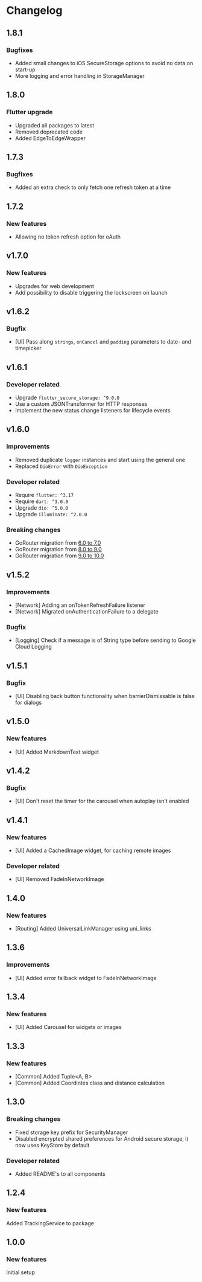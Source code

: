 # Changelog

## 1.8.1

### Bugfixes
- Added small changes to iOS SecureStorage options to avoid no data on start-up
- More logging and error handling in StorageManager

## 1.8.0

### Flutter upgrade
- Upgraded all packages to latest
- Removed deprecated code
- Added EdgeToEdgeWrapper

## 1.7.3

### Bugfixes
- Added an extra check to only fetch one refresh token at a time

## 1.7.2

### New features
- Allowing no token refresh option for oAuth

## v1.7.0

### New features
- Upgrades for web development
- Add possibility to disable triggering the lockscreen on launch

## v1.6.2

### Bugfix
- [UI] Pass along `strings`, `onCancel` and `padding` parameters to date- and timepicker

## v1.6.1

### Developer related
- Upgrade `flutter_secure_storage: ^9.0.0`
- Use a custom JSONTransformer for HTTP responses
- Implement the new status change listeners for lifecycle events

## v1.6.0

### Improvements
- Removed duplicate `logger` instances and start using the general one
- Replaced `DioError` with `DioException`

### Developer related
- Require `flutter: ^3.17`
- Require `dart: ^3.0.0`
- Upgrade `dio: ^5.0.0`
- Upgrade `illuminate: ^2.0.0`

### Breaking changes
- GoRouter migration from [6.0 to 7.0](https://docs.google.com/document/d/10Xbpifbs4E-zh6YE5akIO8raJq_m3FIXs6nUGdOspOg/edit)
- GoRouter migration from [8.0 to 9.0](https://docs.google.com/document/d/16plvWc9ablQsUs7w6bWDpTZ7PwMP4YUhV-qMQ3iljE0/edit)
- GoRouter migration from [9.0 to 10.0](https://docs.google.com/document/d/1vjupshmFJtfGSOppZxp7Tzkq7dotcLxCcpdluuNYe1o/edit)

## v1.5.2

### Improvements
- [Network] Adding an onTokenRefreshFailure listener
- [Network] Migrated onAuthenticationFailure to a delegate

### Bugfix
- [Logging] Check if a message is of String type before sending to Google Cloud Logging

## v1.5.1

### Bugfix
- [UI] Disabling back button functionality when barrierDismissable is false for dialogs

## v1.5.0

### New features
- [UI] Added MarkdownText widget

## v1.4.2

### Bugfix
- [UI] Don't reset the timer for the carousel when autoplay isn't enabled

## v1.4.1

### New features
- [UI] Added a CachedImage widget, for caching remote images

### Developer related
- [UI] Removed FadeInNetworkImage

## 1.4.0

### New features
- [Routing] Added UniversalLinkManager using uni_links

## 1.3.6

### Improvements
- [UI] Added error fallback widget to FadeInNetworkImage

## 1.3.4

### New features
- [UI] Added Carousel for widgets or images

## 1.3.3

### New features
- [Common] Added Tuple<A, B>
- [Common] Added Coordintes class and distance calculation

## 1.3.0

### Breaking changes
- Fixed storage key prefix for SecurityManager 
- Disabled encrypted shared preferences for Android secure storage, it now uses KeyStore by default

### Developer related
- Added README's to all components

## 1.2.4

### New features
Added TrackingService to package


## 1.0.0

### New features
Initial setup
